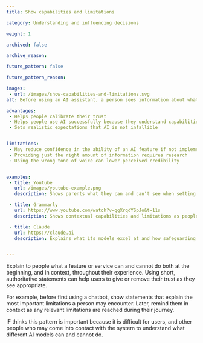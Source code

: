 ```yaml
---
title: Show capabilities and limitations

category: Understanding and influencing decisions

weight: 1

archived: false

archive_reason:

future_pattern: false

future_pattern_reason:

images:
 - url: /images/show-capabilities-and-limitations.svg
alt: Before using an AI assistant, a person sees information about what it can and cannot do.

advantages:
 - Helps people calibrate their trust
 - Helps people use AI successfully because they understand capabilities and limitations
 - Sets realistic expectations that AI is not infallible


limitations:
 - May reduce confidence in the ability of an AI feature if not implemented well
 - Providing just the right amount of information requires research
 - Using the wrong tone of voice can lower perceived credibility


examples:
 - title: Youtube
   url: /images/youtube-example.png
   description: Shows parents what they can and can't see when setting up supervision features for teens

 - title: Grammarly
   url: https://www.youtube.com/watch?v=ggXrqdYSpJo&t=11s
   description: Shows contextual capabilities and limitations as people move through a choice funnel

 - title: Claude
   url: https://claude.ai
   description: Explains what its models excel at and how safeguarding works during onboarding   


---
```

Explain to people what a feature or service can and cannot do both at the beginning, and in context, throughout their experience. Using short, authoritative statements can help users to give or remove their trust as they see appropriate.

For example, before first using a chatbot, show statements that explain the most important limitations a person may encounter. Later, remind them in context as any relevant limitations are reached during their journey.

IF thinks this pattern is important because it is difficult for users, and other people who may come into contact with the system to understand what different AI models can and cannot do. 
